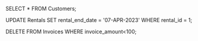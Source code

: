 SELECT * FROM Customers;

UPDATE Rentals SET rental_end_date = '07-APR-2023' WHERE rental_id = 1;

DELETE FROM Invoices WHERE invoice_amount<100;